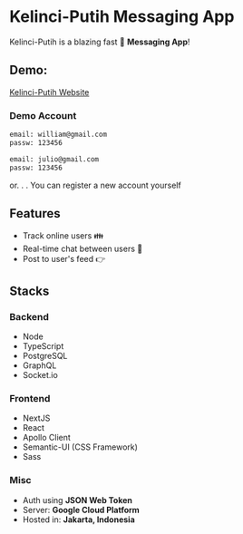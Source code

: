 # Kelinci-Putih Messaging App

Kelinci-Putih is a blazing fast 🚀 **Messaging App**!

## Demo:

[Kelinci-Putih Website](https://anthonyyy.my.id/)


### Demo Account

```bash
email: william@gmail.com
passw: 123456

email: julio@gmail.com
passw: 123456
```

or. . . You can register a new account yourself

## Features

* Track online users 👪
* Real-time chat between users 💬
* Post to user's feed 👉

## Stacks

### Backend
* Node
* TypeScript
* PostgreSQL
* GraphQL
* Socket.io

### Frontend
* NextJS
* React
* Apollo Client
* Semantic-UI (CSS Framework)
* Sass

### Misc
* Auth using **JSON Web Token**
* Server: **Google Cloud Platform**
* Hosted in: **Jakarta, Indonesia**
